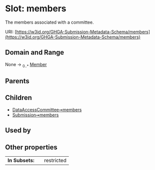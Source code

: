 
# Slot: members


The members associated with a committee.

URI: [https://w3id.org/GHGA-Submission-Metadata-Schema/members](https://w3id.org/GHGA-Submission-Metadata-Schema/members)


## Domain and Range

None &#8594;  <sub>0..\*</sub> [Member](Member.md)

## Parents


## Children

 *  [DataAccessCommittee➞members](DataAccessCommittee_members.md)
 *  [Submission➞members](Submission_members.md)

## Used by


## Other properties

|  |  |  |
| --- | --- | --- |
| **In Subsets:** | | restricted |

